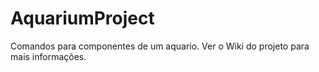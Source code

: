 # AquariumProject
Comandos para componentes de um aquario.
Ver o Wiki do projeto para mais informações.
